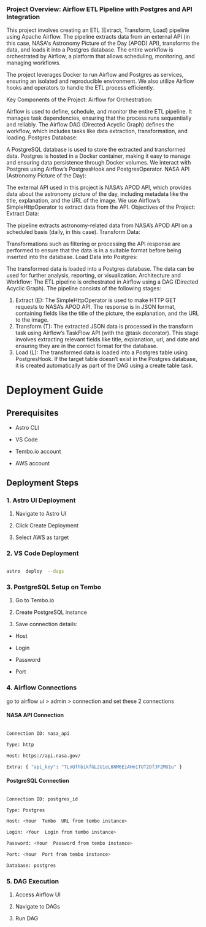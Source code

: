 ### Project Overview: Airflow ETL Pipeline with Postgres and API Integration

This project involves creating an ETL (Extract, Transform, Load) pipeline using Apache Airflow. The pipeline extracts data from an external API (in this case, NASA's Astronomy Picture of the Day (APOD) API), transforms the data, and loads it into a Postgres database. The entire workflow is orchestrated by Airflow, a platform that allows scheduling, monitoring, and managing workflows.

The project leverages Docker to run Airflow and Postgres as services, ensuring an isolated and reproducible environment. We also utilize Airflow hooks and operators to handle the ETL process efficiently.

Key Components of the Project:
Airflow for Orchestration:

Airflow is used to define, schedule, and monitor the entire ETL pipeline. It manages task dependencies, ensuring that the process runs sequentially and reliably.
The Airflow DAG (Directed Acyclic Graph) defines the workflow, which includes tasks like data extraction, transformation, and loading.
Postgres Database:

A PostgreSQL database is used to store the extracted and transformed data.
Postgres is hosted in a Docker container, making it easy to manage and ensuring data persistence through Docker volumes.
We interact with Postgres using Airflow’s PostgresHook and PostgresOperator.
NASA API (Astronomy Picture of the Day):

The external API used in this project is NASA’s APOD API, which provides data about the astronomy picture of the day, including metadata like the title, explanation, and the URL of the image.
We use Airflow’s SimpleHttpOperator to extract data from the API.
Objectives of the Project:
Extract Data:

The pipeline extracts astronomy-related data from NASA’s APOD API on a scheduled basis (daily, in this case).
Transform Data:

Transformations such as filtering or processing the API response are performed to ensure that the data is in a suitable format before being inserted into the database.
Load Data into Postgres:

The transformed data is loaded into a Postgres database. The data can be used for further analysis, reporting, or visualization.
Architecture and Workflow:
The ETL pipeline is orchestrated in Airflow using a DAG (Directed Acyclic Graph). The pipeline consists of the following stages:

1. Extract (E):
   The SimpleHttpOperator is used to make HTTP GET requests to NASA’s APOD API.
   The response is in JSON format, containing fields like the title of the picture, the explanation, and the URL to the image.
2. Transform (T):
   The extracted JSON data is processed in the transform task using Airflow’s TaskFlow API (with the @task decorator).
   This stage involves extracting relevant fields like title, explanation, url, and date and ensuring they are in the correct format for the database.
3. Load (L):
   The transformed data is loaded into a Postgres table using PostgresHook.
   If the target table doesn’t exist in the Postgres database, it is created automatically as part of the DAG using a create table task.

# Deployment Guide

## Prerequisites

- Astro CLI

- VS Code

- Tembo.io account

- AWS account

## Deployment Steps

### 1. Astro UI Deployment

1. Navigate to Astro UI

2. Click Create Deployment

3. Select AWS as target

### 2. VS Code Deployment

```bash

astro  deploy  --dags

```

### 3. PostgreSQL Setup on Tembo

1. Go to Tembo.io

2. Create PostgreSQL instance

3. Save connection details:

- Host

- Login

- Password

- Port

### 4. Airflow Connections

go to airflow ui > admin > connection and set these 2 connections

#### NASA API Connection

```bash

Connection ID: nasa_api

Type: http

Host: https://api.nasa.gov/

Extra: { "api_key": "TLnQfhbikfGL2U1eL6NM6EiAHm1TUT2DfJF2MU1u" }

```

#### PostgreSQL Connection

```bash

Connection ID: postgres_id

Type: Postgres

Host: <Your  Tembo  URL from tembo instance>

Login: <Your  Login from tembo instance>

Password: <Your  Password from tembo instance>

Port: <Your  Port from tembo instance>

Database: postgres

```

### 5. DAG Execution

1. Access Airflow UI

2. Navigate to DAGs

3. Run DAG
